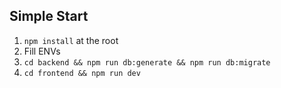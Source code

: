 ## Simple Start
1. ```npm install``` at the root
2. Fill ENVs
3. ```cd backend && npm run db:generate && npm run db:migrate```
4. ```cd frontend && npm run dev```